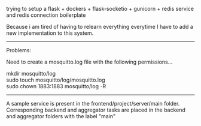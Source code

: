 trying to setup a flask + dockers + flask-socketio + gunicorn + redis service and redis connection boilerplate  

Because i am tired of having to relearn everything everytime I have to add a new implementation to this system.  

-----  
Problems:  

Need to create a mosquitto.log file with the following permissions...  

mkdir mosquitto/log  
sudo touch mosquitto/log/mosquitto.log  
sudo chown 1883:1883 mosquitto/log -R  

-----  
A sample service is present in the frontend/project/server/main folder.  
Corresponding backend and aggregator tasks are placed in the backend and aggregator folders with the label "main"  
